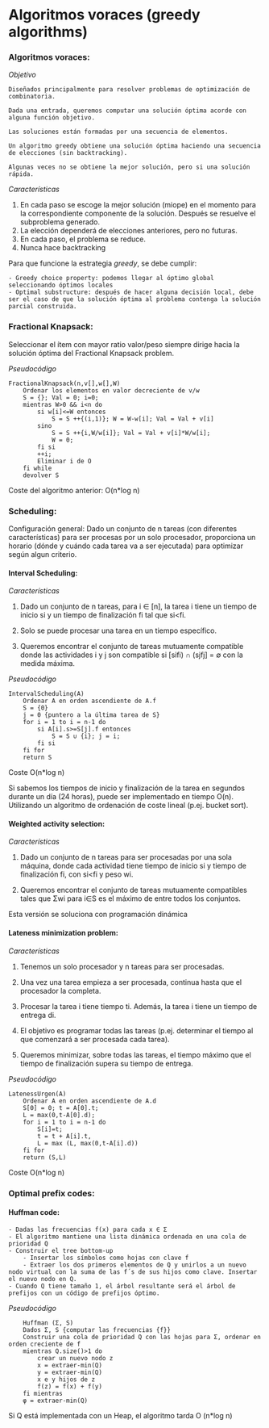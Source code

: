 # Algoritmos voraces (greedy algorithms)

### **Algoritmos voraces:**

*Objetivo*
    
    Diseñados principalmente para resolver problemas de optimización de combinatoria. 
    
    Dada una entrada, queremos computar una solución óptima acorde con alguna función objetivo. 
    
    Las soluciones están formadas por una secuencia de elementos. 
    
    Un algoritmo greedy obtiene una solución óptima haciendo una secuencia de elecciones (sin backtracking).
    
    Algunas veces no se obtiene la mejor solución, pero si una solución rápida. 
    

*Características*

1. En cada paso se escoge la mejor solución (miope) en el momento para la correspondiente componente de la solución. Después se resuelve el subproblema generado. 
2. La elección dependerá de elecciones anteriores, pero no futuras. 
3. En cada paso, el problema se reduce. 
4. Nunca hace backtracking

Para que funcione la estrategia *greedy*, se debe cumplir:

    - Greedy choice property: podemos llegar al óptimo global seleccionando óptimos locales
    - Optimal substructure: después de hacer alguna decisión local, debe ser el caso de que la solución óptima al problema contenga la solución parcial construida. 
    
### **Fractional Knapsack:** 


Seleccionar el ítem con mayor ratio valor/peso siempre dirige hacia la solución óptima del Fractional Knapsack problem. 

*Pseudocódigo*

    FractionalKnapsack(n,v[],w[],W)
        Ordenar los elementos en valor decreciente de v/w
        S = {}; Val = 0; i=0;
        mientras W>0 && i<n do
            si w[i]<=W entonces
                S = S ++{(i,1)}; W = W-w[i]; Val = Val + v[i]
            sino
                S = S ++{i,W/w[i]}; Val = Val + v[i]*W/w[i]; 
                W = 0;
            fi si
            ++i;
            Eliminar i de O
        fi while
        devolver S
    
Coste del algoritmo anterior: O(n*log n)

### **Scheduling:** 

Configuración general: Dado un conjunto de n tareas (con diferentes características) para ser procesas por un solo procesador, proporciona un horario (dónde y cuándo cada tarea va a ser ejecutada) para optimizar según algun criterio.

#### **Interval Scheduling:** ####

*Características*

1. Dado un conjunto de n tareas, para i ∈ [n], la tarea i tiene un tiempo de inicio si y un tiempo de finalización fi tal que si<fi.
    
2. Solo se puede procesar una tarea en un tiempo específico. 
    
3. Queremos encontrar el conjunto de tareas mutuamente compatible donde las actividades i y j son compatible si [sifi) ∩ (sjfj] = ∅ con la medida máxima.

*Pseudocódigo*
        
    IntervalScheduling(A)
        Ordenar A en orden ascendiente de A.f
        S = {0}
        j = 0 {puntero a la última tarea de S}
        for i = 1 to i = n-1 do
            si A[i].s>=S[j].f entonces
                S = S ∪ {i}; j = i;
            fi si
        fi for
        return S
    
Coste O(n*log n)


Si sabemos los tiempos de inicio y finalización de la tarea en segundos durante un día (24 horas), puede ser implementado en tiempo O(n). Utilizando un algoritmo de ordenación de coste lineal (p.ej. bucket sort).

#### **Weighted activity selection:** ####

*Características*

1. Dado un conjunto de n tareas para ser procesadas por una sola máquina, donde cada actividad tiene tiempo de inicio si y tiempo de finalización fi, con si<fi y peso wi.
    
2. Queremos encontrar el conjunto de tareas mutuamente compatibles tales que Σwi para i∈S es el máximo de entre todos los conjuntos.

Esta versión se soluciona con programación dinámica


#### **Lateness minimization problem:** ####

*Características*

1. Tenemos un solo procesador y n tareas para ser procesadas.
    
2. Una vez una tarea empieza a ser procesada, continua hasta que el procesador la completa.

3. Procesar la tarea i tiene tiempo ti. Además, la tarea i tiene un tiempo de entrega di. 

4. El objetivo es programar todas las tareas (p.ej. determinar el tiempo al que comenzará a ser procesada cada tarea). 

5. Queremos minimizar, sobre todas las tareas, el tiempo máximo que el tiempo de finalización supera su tiempo de entrega.

*Pseudocódigo*

    LatenessUrgen(A)
        Ordenar A en orden ascendiente de A.d
        S[0] = 0; t = A[0].t;
        L = max(0,t-A[0].d);
        for i = 1 to i = n-1 do
            S[i]=t;
            t = t + A[i].t,
            L = max (L, max(0,t-A[i].d))
        fi for
        return (S,L)
    
Coste O(n*log n)

### **Optimal prefix codes:**

#### **Huffman code:**

    - Dadas las frecuencias f(x) para cada x ∈ Σ
    - El algoritmo mantiene una lista dinámica ordenada en una cola de prioridad Q
    - Construir el tree bottom-up
        - Insertar los símbolos como hojas con clave f
        - Extraer los dos primeros elementos de Q y unirlos a un nuevo nodo virtual con la suma de las f´s de sus hijos como clave. Insertar el nuevo nodo en Q. 
    - Cuando Q tiene tamaño 1, el árbol resultante será el árbol de prefijos con un código de prefijos óptimo. 
    
*Pseudocódigo*
    
        Huffman (Σ, S)
        Dados Σ, S {computar las frecuencias {f}}
        Construir una cola de prioridad Q con las hojas para Σ, ordenar en orden creciente de f
        mientras Q.size()>1 do 
            crear un nuevo nodo z
            x = extraer-min(Q)
            y = extraer-min(Q)
            x e y hijos de z
            f(z) = f(x) + f(y)
        fi mientras
        φ = extraer-min(Q)
        
Si Q está implementada con un Heap, el algoritmo tarda O (n*log n)
    



    

